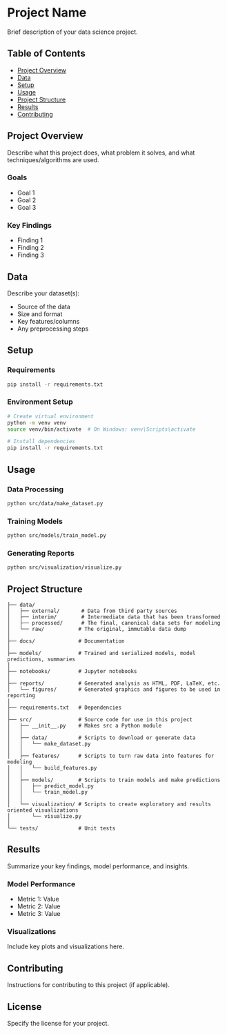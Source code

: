 # Project Name

Brief description of your data science project.

## Table of Contents
- [Project Overview](#project-overview)
- [Data](#data)
- [Setup](#setup)
- [Usage](#usage)
- [Project Structure](#project-structure)
- [Results](#results)
- [Contributing](#contributing)

## Project Overview

Describe what this project does, what problem it solves, and what techniques/algorithms are used.

### Goals
- Goal 1
- Goal 2
- Goal 3

### Key Findings
- Finding 1
- Finding 2
- Finding 3

## Data

Describe your dataset(s):
- Source of the data
- Size and format
- Key features/columns
- Any preprocessing steps

## Setup

### Requirements
```bash
pip install -r requirements.txt
```

### Environment Setup
```bash
# Create virtual environment
python -m venv venv
source venv/bin/activate  # On Windows: venv\Scripts\activate

# Install dependencies
pip install -r requirements.txt
```

## Usage

### Data Processing
```bash
python src/data/make_dataset.py
```

### Training Models
```bash
python src/models/train_model.py
```

### Generating Reports
```bash
python src/visualization/visualize.py
```

## Project Structure

```
├── data/
│   ├── external/       # Data from third party sources
│   ├── interim/        # Intermediate data that has been transformed
│   ├── processed/      # The final, canonical data sets for modeling
│   └── raw/           # The original, immutable data dump
│
├── docs/              # Documentation
│
├── models/            # Trained and serialized models, model predictions, summaries
│
├── notebooks/         # Jupyter notebooks
│
├── reports/           # Generated analysis as HTML, PDF, LaTeX, etc.
│   └── figures/       # Generated graphics and figures to be used in reporting
│
├── requirements.txt   # Dependencies
│
├── src/               # Source code for use in this project
│   ├── __init__.py    # Makes src a Python module
│   │
│   ├── data/          # Scripts to download or generate data
│   │   └── make_dataset.py
│   │
│   ├── features/      # Scripts to turn raw data into features for modeling
│   │   └── build_features.py
│   │
│   ├── models/        # Scripts to train models and make predictions
│   │   ├── predict_model.py
│   │   └── train_model.py
│   │
│   └── visualization/ # Scripts to create exploratory and results oriented visualizations
│       └── visualize.py
│
└── tests/             # Unit tests
```

## Results

Summarize your key findings, model performance, and insights.

### Model Performance
- Metric 1: Value
- Metric 2: Value
- Metric 3: Value

### Visualizations
Include key plots and visualizations here.

## Contributing

Instructions for contributing to this project (if applicable).

## License

Specify the license for your project.